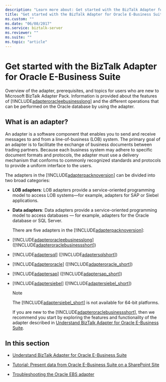 ```yaml
---
description: "Learn more about: Get started with the BizTalk Adapter for Oracle E-Business Suite"
title: "Get started with the BizTalk Adapter for Oracle E-Business Suite"
ms.custom: ""
ms.date: "06/08/2017"
ms.service: biztalk-server
ms.reviewer: ""
ms.suite: ""
ms.topic: "article"
---
```

# Get started with the BizTalk Adapter for Oracle E-Business Suite
Overview of the adapter, prerequisites, and topics for users who are new to Microsoft BizTalk Adapter Pack. Information is provided about the features of [!INCLUDE[adapteroracleebusinesslong](../../includes/adapteroracleebusinesslong-md.md)] and the different operations that can be performed on the Oracle database by using the adapter.  
  
## What is an adapter?  
  
 An adapter is a software component that enables you to send and receive messages to and from a line-of-business (LOB) system. The primary goal of an adapter is to facilitate the exchange of business documents between trading partners. Because each business system may adhere to specific document formats and protocols, the adapter must use a delivery mechanism that conforms to commonly recognized standards and protocols to provide a uniform interface to the users.  
  
 The adapters in the [!INCLUDE[adapterpacknoversion](../../includes/adapterpacknoversion-md.md)] can be divided into two broad categories:  
  
- **LOB adapters**: LOB adapters provide a service-oriented programming model to access LOB systems—for example, adapters for SAP or Siebel applications.  
  
- **Data adapters**: Data adapters provide a service-oriented programming model to access databases — for example, adapters for the Oracle database or SQL Server.  
  
  There are five adapters in the [!INCLUDE[adapterpacknoversion](../../includes/adapterpacknoversion-md.md)]:  
  
- [!INCLUDE[adapteroracleebusinesslong](../../includes/adapteroracleebusinesslong-md.md)] ([!INCLUDE[adapteroraclebusinessshort](../../includes/adapteroraclebusinessshort-md.md)])  
  
- [!INCLUDE[adaptersql](../../includes/adaptersql-md.md)] ([!INCLUDE[adaptersqlshort](../../includes/adaptersqlshort-md.md)])  
  
- [!INCLUDE[adapteroracle](../../includes/adapteroracle-md.md)] ([!INCLUDE[adapteroracle_short](../../includes/adapteroracle-short-md.md)])  
  
- [!INCLUDE[adaptersap](../../includes/adaptersap-md.md)] ([!INCLUDE[adaptersap_short](../../includes/adaptersap-short-md.md)])  
  
- [!INCLUDE[adaptersiebel](../../includes/adaptersiebel-md.md)] ([!INCLUDE[adaptersiebel_short](../../includes/adaptersiebel-short-md.md)])  
  
  > [!NOTE]
  >  The [!INCLUDE[adaptersiebel_short](../../includes/adaptersiebel-short-md.md)] is not available for 64-bit platforms.  
  
  If you are new to the [!INCLUDE[adapteroraclebusinessshort](../../includes/adapteroraclebusinessshort-md.md)], then we recommend you start by exploring the features and functionality of the adapter described in [Understand BizTalk Adapter for Oracle E-Business Suite](../../adapters-and-accelerators/adapter-oracle-ebs/understand-biztalk-adapter-for-oracle-e-business-suite.md).  
  
## In this section  
  
- [Understand BizTalk Adapter for Oracle E-Business Suite](../../adapters-and-accelerators/adapter-oracle-ebs/understand-biztalk-adapter-for-oracle-e-business-suite.md)  
  
- [Tutorial: Present data from Oracle E-Business Suite on a SharePoint Site](tutorial-present-data-from-oracle-e-business-suite-on-a-sharepoint-site.md)
  
- [Troubleshooting the Oracle EBS adapter](../../adapters-and-accelerators/adapter-oracle-ebs/troubleshooting-the-oracle-ebs-adapter.md)
